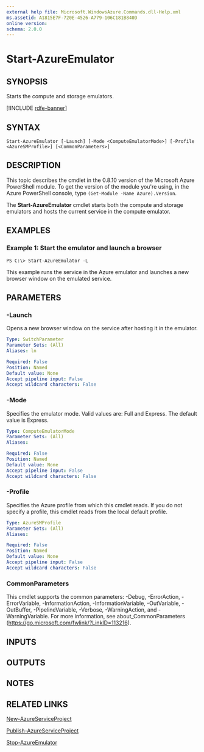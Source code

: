 ```yaml
---
external help file: Microsoft.WindowsAzure.Commands.dll-Help.xml
ms.assetid: A1815E7F-720E-4526-A779-106C181B840D
online version: 
schema: 2.0.0
---
```


# Start-AzureEmulator

## SYNOPSIS
Starts the compute and storage emulators.

[!INCLUDE [rdfe-banner](../../includes/rdfe-banner.md)]

## SYNTAX

```
Start-AzureEmulator [-Launch] [-Mode <ComputeEmulatorMode>] [-Profile <AzureSMProfile>] [<CommonParameters>]
```

## DESCRIPTION
This topic describes the cmdlet in the 0.8.10 version of the Microsoft Azure PowerShell module.
To get the version of the module you're using, in the Azure PowerShell console, type `(Get-Module -Name Azure).Version`.

The **Start-AzureEmulator** cmdlet starts both the compute and storage emulators and hosts the current service in the compute emulator.

## EXAMPLES

### Example 1: Start the emulator and launch a browser
```
PS C:\> Start-AzureEmulator -L
```

This example runs the service in the Azure emulator and launches a new browser window on the emulated service.

## PARAMETERS

### -Launch
Opens a new browser window on the service after hosting it in the emulator.

```yaml
Type: SwitchParameter
Parameter Sets: (All)
Aliases: ln

Required: False
Position: Named
Default value: None
Accept pipeline input: False
Accept wildcard characters: False
```

### -Mode
Specifies the emulator mode.
Valid values are: Full and Express.
The default value is Express.

```yaml
Type: ComputeEmulatorMode
Parameter Sets: (All)
Aliases: 

Required: False
Position: Named
Default value: None
Accept pipeline input: False
Accept wildcard characters: False
```

### -Profile
Specifies the Azure profile from which this cmdlet reads.
If you do not specify a profile, this cmdlet reads from the local default profile.

```yaml
Type: AzureSMProfile
Parameter Sets: (All)
Aliases: 

Required: False
Position: Named
Default value: None
Accept pipeline input: False
Accept wildcard characters: False
```

### CommonParameters
This cmdlet supports the common parameters: -Debug, -ErrorAction, -ErrorVariable, -InformationAction, -InformationVariable, -OutVariable, -OutBuffer, -PipelineVariable, -Verbose, -WarningAction, and -WarningVariable. For more information, see about_CommonParameters (https://go.microsoft.com/fwlink/?LinkID=113216).

## INPUTS

## OUTPUTS

## NOTES

## RELATED LINKS

[New-AzureServiceProject](./New-AzureServiceProject.md)

[Publish-AzureServiceProject](./Publish-AzureServiceProject.md)

[Stop-AzureEmulator](./Stop-AzureEmulator.md)


